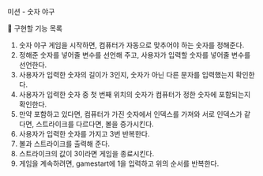 미션 - 숫자 야구

🚀 구현할 기능 목록
1. 숫자 야구 게임을 시작하면, 컴퓨터가 자동으로 맞추어야 하는 숫자를 정해준다.
2. 정해준 숫자를 넣어줄 변수를 선언해 주고, 사용자가 입력할 숫자를 넣어줄 변수를 선언한다.
3. 사용자가 입력한 숫자의 길이가 3인지, 숫자가 아닌 다른 문자를 입력했는지 확인한다.
4. 사용자가 입력한 숫자 중 첫 번째 위치의 숫자가 컴퓨터가 정한 숫자에 포함되는지 확인한다.
5. 만약 포함하고 있다면, 컴퓨터가 가진 숫자에서 인덱스를 가져와 서로 인덱스가 같다면, 스트라이크를 다르다면, 볼을 증가시킨다.
6. 사용자가 입력한 숫자를 가지고 3번 반복한다.
7. 볼과 스트라이크를 출력해 준다.
8. 스트라이크의 값이 3이라면 게임을 종료시킨다.
9. 게임을 계속하려면, gamestart에 1을 입력하고 위의 순서를 반복한다.